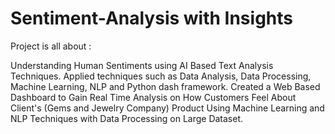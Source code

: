 # Sentiment-Analysis with Insights
Project is all about :

Understanding Human Sentiments using AI Based Text Analysis Techniques. Applied techniques such as Data Analysis, Data Processing, Machine Learning, NLP and Python dash framework. Created a Web Based Dashboard to Gain Real Time Analysis on How Customers Feel About Client's (Gems and Jewelry Company) Product Using Machine Learning and NLP Techniques with Data Processing on Large Dataset.
